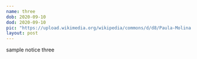 ```yaml
---
name: three
dob: 2020-09-10
dod: 2020-09-10
pic: "https://upload.wikimedia.org/wikipedia/commons/d/d8/Paula-Molina.jpg"
layout: post
---
```

sample notice three